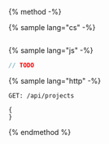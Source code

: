 {% method -%}

{% sample lang="cs" -%}
```cs

```

{% sample lang="js" -%}
```js
// TODO
```

{% sample lang="http" -%}
```http
GET: /api/projects

{
}

```
{% endmethod %}